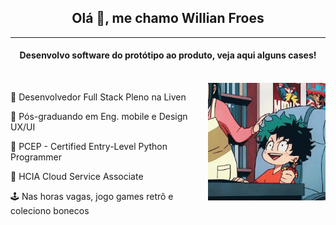 <h2 align='center'><b>Olá 👋, me chamo Willian Froes</b></h2>
<hr />
<div>
<h4 align='center'><b>Desenvolvo software do protótipo ao produto, veja aqui alguns cases!</b></h4>
<br />
<img align='right' width='188px' height='188px' src='src/img/profile.gif' />
<div align="left">

<p>🔭 Desenvolvedor Full Stack Pleno na Liven</p>

<p>📕 Pós-graduando em Eng. mobile e Design UX/UI</p>

<p>🏅 PCEP - Certified Entry-Level Python Programmer</p>

<p>🏅 HCIA Cloud Service Associate</p>

<p>🕹️ Nas horas vagas, jogo games retrô e coleciono bonecos</p>

</div>
</div>